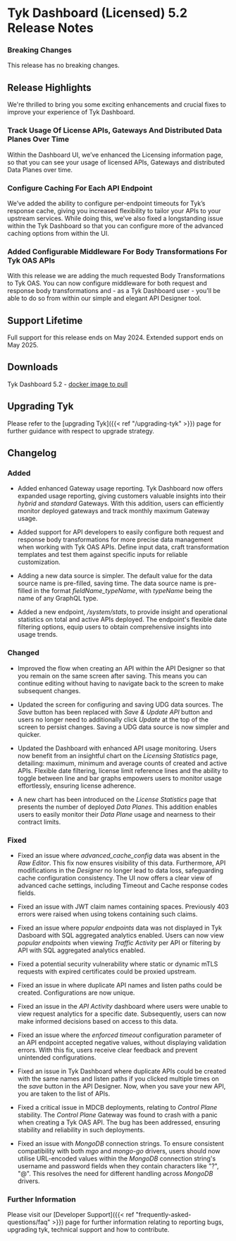 # Tyk Dashboard (Licensed) 5.2 Release Notes

### Breaking Changes

This release has no breaking changes.

## Release Highlights

We're thrilled to bring you some exciting enhancements and crucial fixes to improve your experience of Tyk Dashboard.

### Track Usage Of License APIs, Gateways And Distributed Data Planes Over Time

Within the Dashboard UI, we’ve enhanced the Licensing information page, so that you can see your usage of licensed APIs, Gateways and distributed Data Planes over time.

### Configure Caching For Each API Endpoint

We’ve added the ability to configure per-endpoint timeouts for Tyk’s response cache, giving you increased flexibility to tailor your APIs to your upstream services. While doing this, we’ve also fixed a longstanding issue within the Tyk Dashboard so that you can configure more of the advanced caching options from within the UI.

### Added Configurable Middleware For Body Transformations For Tyk OAS APIs

With this release we are adding the much requested Body Transformations to Tyk OAS. You can now configure middleware for both request and response body transformations and - as a Tyk Dashboard user - you’ll be able to do so from within our simple and elegant API Designer tool. 

## Support Lifetime

Full support for this release ends on May 2024. Extended support ends on May 2025.

## Downloads

Tyk Dashboard 5.2 - [docker image to pull](https://hub.docker.com/layers/tykio/tyk-dashboard/v5.2.0/images/sha256-075df4d840b452bfe2aa9bad8f1c1b7ad4ee06a7f5b09d3669f866985b8e2600?tab=vulnerabilities)

## Upgrading Tyk

Please refer to the [upgrading Tyk]({{< ref "/upgrading-tyk" >}}) page for further guidance with respect to upgrade strategy.

## Changelog

### Added

- Added enhanced Gateway usage reporting. Tyk Dashboard now offers expanded usage reporting, giving customers valuable insights into their _hybrid_ and _standard_ Gateways. With this addition, users can efficiently monitor deployed gateways and track monthly maximum Gateway usage.

- Added support for API developers to easily configure both request and response body transformations for more precise data management when working with Tyk OAS APIs. Define input data, craft transformation templates and test them against specific inputs for reliable customization.

- Adding a new data source is simpler. The default value for the data source name is pre-filled, saving time. The data source name is pre-filled in the format _fieldName_typeName_, with _typeName_ being the name of any GraphQL type.

- Added a new endpoint, _/system/stats_, to provide insight and operational statistics on total and active APIs deployed. The endpoint's flexible date filtering options, equip users to obtain comprehensive insights into usage trends.


### Changed

- Improved the flow when creating an API within the API Designer so that you remain on the same screen after saving. This means you can continue editing without having to navigate back to the screen to make subsequent changes.

- Updated the screen for configuring and saving UDG data sources. The _Save_ button has been replaced with _Save & Update API_ button and users no longer need to additionally click _Update_ at the top of the screen to persist changes. Saving a UDG data source is now simpler and quicker.

- Updated the Dashboard with enhanced API usage monitoring. Users now benefit from an insightful chart on the _Licensing Statistics_ page, detailing: maximum, minimum and average counts of created and active APIs. Flexible date filtering, license limit reference lines and the ability to toggle between line and bar graphs empowers users to monitor usage effortlessly, ensuring license adherence.

- A new chart has been introduced on the _License Statistics_ page that presents the number of deployed _Data Planes_. This addition enables users to easily monitor their _Data Plane_ usage and  nearness to their contract limits.

### Fixed

- Fixed an issue where _advanced_cache_config_ data was absent in the _Raw Editor_. This fix now ensures visibility of this data. Furthermore, API modifications in the _Designer_ no longer lead to data loss, safeguarding cache configuration consistency. The UI now offers a clear view of advanced cache settings, including Timeout and Cache response codes fields.

- Fixed an issue with JWT claim names containing spaces. Previously 403 errors were raised when using tokens containing such claims.

- Fixed an issue where _popular endpoints_ data was not displayed in Tyk Dasboard with SQL aggregated analytics enabled. Users can now view _popular endpoints_ when viewing _Traffic Activity_ per API or filtering by API with SQL aggregated analytics enabled.

- Fixed a potential security vulnerability where static or dynamic mTLS requests with expired certificates could be proxied upstream.

- Fixed an issue in where duplicate API names and listen paths could be created. Configurations are now unique.

- Fixed an issue in the _API Activity_ dashboard where users were unable to view request analytics for a specific date. Subsequently, users can now make informed decisions based on access to this data. 

- Fixed an issue where the _enforced timeout_ configuration parameter of an API endpoint accepted negative values, without displaying validation errors. With this fix, users receive clear feedback and prevent unintended configurations.

- Fixed an issue in Tyk Dashboard where duplicate APIs could be created with the same names and listen paths if you clicked multiple times on the _save_ button in the API Designer. Now, when you save your new API, you are taken to the list of APIs.

- Fixed a critical issue in MDCB deployments, relating to _Control Plane_ stability. The _Control Plane_ Gateway was found to crash with a panic when creating a Tyk OAS API. The bug has been addressed, ensuring stability and reliability in such deployments.

- Fixed an issue with _MongoDB_ connection strings. To ensure consistent compatibility with both _mgo_ and _mongo-go_ drivers, users should now utilise URL-encoded values within the _MongoDB_ connection string's username and password fields when they contain characters like "?", "@". This resolves the need for different handling across _MongoDB_ drivers.


### Further Information

Please visit our [Developer Support]({{< ref "frequently-asked-questions/faq" >}}) page for further information relating to reporting bugs, upgrading tyk, technical support and how to contribute.
